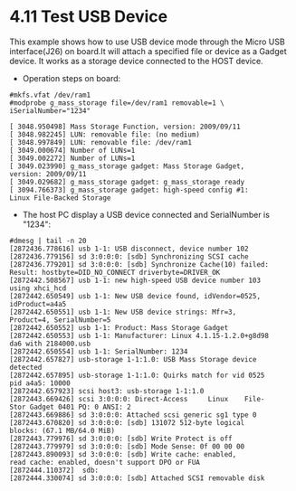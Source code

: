 # 4.11 Test USB Device

This example shows how to use USB device mode through the Micro USB interface(J26) on board.It will attach a specified file or device as a Gadget device. It works as a storage device connected to the HOST device.

- Operation steps on board:

```
#mkfs.vfat /dev/ram1
#modprobe g_mass_storage file=/dev/ram1 removable=1 \
iSerialNumber="1234"

[ 3048.950498] Mass Storage Function, version: 2009/09/11
[ 3048.982245] LUN: removable file: (no medium)
[ 3048.997849] LUN: removable file: /dev/ram1
[ 3049.000674] Number of LUNs=1
[ 3049.002272] Number of LUNs=1
[ 3049.023990] g_mass_storage gadget: Mass Storage Gadget, 
version: 2009/09/11
[ 3049.029682] g_mass_storage gadget: g_mass_storage ready
[ 3094.766373] g_mass_storage gadget: high-speed config #1: 
Linux File-Backed Storage

```
- The host PC display a USB device connected and SerialNumber is "1234":

```
#dmesg | tail -n 20
[2872436.778616] usb 1-1: USB disconnect, device number 102
[2872436.779156] sd 3:0:0:0: [sdb] Synchronizing SCSI cache
[2872436.779201] sd 3:0:0:0: [sdb] Synchronize Cache(10) failed:
Result: hostbyte=DID_NO_CONNECT driverbyte=DRIVER_OK
[2872442.508567] usb 1-1: new high-speed USB device number 103 
using xhci_hcd
[2872442.650549] usb 1-1: New USB device found, idVendor=0525, 
idProduct=a4a5
[2872442.650551] usb 1-1: New USB device strings: Mfr=3, 
Product=4, SerialNumber=5
[2872442.650552] usb 1-1: Product: Mass Storage Gadget
[2872442.650553] usb 1-1: Manufacturer: Linux 4.1.15-1.2.0+g8d98
da6 with 2184000.usb
[2872442.650554] usb 1-1: SerialNumber: 1234
[2872442.657827] usb-storage 1-1:1.0: USB Mass Storage device 
detected
[2872442.657895] usb-storage 1-1:1.0: Quirks match for vid 0525 
pid a4a5: 10000
[2872442.657923] scsi host3: usb-storage 1-1:1.0
[2872443.669426] scsi 3:0:0:0: Direct-Access     Linux    File-
Stor Gadget 0401 PQ: 0 ANSI: 2
[2872443.669886] sd 3:0:0:0: Attached scsi generic sg1 type 0
[2872443.670820] sd 3:0:0:0: [sdb] 131072 512-byte logical 
blocks: (67.1 MB/64.0 MiB)
[2872443.779976] sd 3:0:0:0: [sdb] Write Protect is off
[2872443.779979] sd 3:0:0:0: [sdb] Mode Sense: 0f 00 00 00
[2872443.890093] sd 3:0:0:0: [sdb] Write cache: enabled, 
read cache: enabled, doesn't support DPO or FUA
[2872444.110372]  sdb:
[2872444.330074] sd 3:0:0:0: [sdb] Attached SCSI removable disk

```
